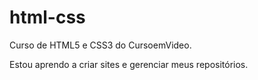 # html-css
 Curso de HTML5 e CSS3 do CursoemVideo.

 Estou aprendo a criar sites e gerenciar meus repositórios.
